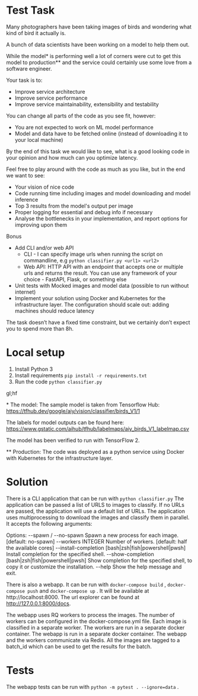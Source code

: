 # Test Task

Many photographers have been taking images of birds and wondering what kind of bird it actually is.

A bunch of data scientists have been working on a model to help them out.

While the model\* is performing well a lot of corners were cut to get this model to production\** and the service could certainly use some love from a software engineer.

Your task is to:
* Improve service architecture
* Improve service performance
* Improve service maintainability, extensibility and testability

You can change all parts of the code as you see fit, however:
* You are not expected to work on ML model performance
* Model and data have to be fetched online (instead of downloading it to your local machine)

By the end of this task we would like to see, what is a good looking code in your opinion and how much can you optimize latency.

Feel free to play around with the code as much as you like, but in the end we want to see:
* Your vision of nice code
* Code running time including images and model downloading and model inference
* Top 3 results from the model's output per image
* Proper logging for essential and debug info if necessary
* Analyse the bottlenecks in your implementation, and report options for improving upon them

Bonus
* Add CLI and/or web API
    * CLI - I can specify image urls when running the script on commandline, e.g `python classifier.py <url1> <url2>`
    * Web API: HTTP API with an endpoint that accepts one or multiple urls and returns the result. You can use any framework of your choice - FastAPI, Flask, or something else
* Unit tests with Mocked images and model data (possible to run without internet)
* Implement your solution using Docker and Kubernetes for the infrastructure layer. The configuration should scale out: adding machines should reduce latency

The task doesn’t have a fixed time constraint, but we certainly don’t expect you to spend more than 8h.


# Local setup
1) Install Python 3
2) Install requirements `pip install -r requirements.txt`
3) Run the code `python classifier.py`

gl;hf

\* The model:
The sample model is taken from Tensorflow Hub:
https://tfhub.dev/google/aiy/vision/classifier/birds_V1/1

The labels for model outputs can be found here:
https://www.gstatic.com/aihub/tfhub/labelmaps/aiy_birds_V1_labelmap.csv

The model has been verified to run with TensorFlow 2.

\** Production: The code was deployed as a python service using Docker with Kubernetes for the infrastructure layer.

# Solution
There is a CLI application that can be run with `python classifier.py`
The application can be passed a list of URLS to images to classify. If no URLs are passed, the application will use a default list of URLs.
The application uses multiprocessing to download the images and classify them in parallel.
It accepts the following arguments:

Options:
  --spawn / --no-spawn            Spawn a new process for each image.
                                  [default: no-spawn]
  --workers INTEGER               Number of workers.  [default: half the available cores]
  --install-completion [bash|zsh|fish|powershell|pwsh]
                                  Install completion for the specified shell.
  --show-completion [bash|zsh|fish|powershell|pwsh]
                                  Show completion for the specified shell, to
                                  copy it or customize the installation.
  --help                          Show the help message and exit.

There is also a webapp. It can be run with `docker-compose build` , `docker-compose push` and `docker-compose up` . It will be available at http://localhost:8000.
The url explorer can be found at http://127.0.0.1:8000/docs.

The webapp uses RQ workers to process the images. The number of workers can be configured in the docker-compose.yml file. Each image is classified in a separate worker. The workers are run in a separate docker container. The webapp is run in a separate docker container. The webapp and the workers communicate via Redis. All the images are tagged to a batch_id which can be used to get the results for the batch.


# Tests
The webapp tests can be run with `python -m pytest . --ignore=data` .
